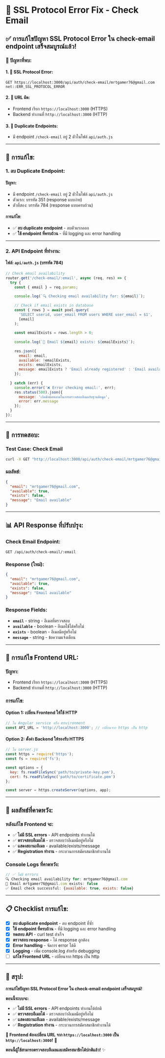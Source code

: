 # 🔧 SSL Protocol Error Fix - Check Email

## ✅ **การแก้ไขปัญหา SSL Protocol Error ใน check-email endpoint เสร็จสมบูรณ์แล้ว!**

### **🐛 ปัญหาที่พบ:**

#### **1. 🔴 SSL Protocol Error:**
```
GET https://localhost:3000/api/auth/check-email/mrtgamer76@gmail.com 
net::ERR_SSL_PROTOCOL_ERROR
```

#### **2. 🔴 URL ผิด:**
- Frontend เรียก `https://localhost:3000` (HTTPS)
- Backend ทำงานที่ `http://localhost:3000` (HTTP)

#### **3. 🔴 Duplicate Endpoints:**
- มี endpoint `/check-email` อยู่ 2 ตัวในไฟล์ `api/auth.js`

---

## 🔧 **การแก้ไข:**

### **1. ลบ Duplicate Endpoint:**

#### **ปัญหา:**
- มี endpoint `/check-email` อยู่ 2 ตัวในไฟล์ `api/auth.js`
- ตัวแรก: บรรทัด 351 (response แบบง่าย)
- ตัวที่สอง: บรรทัด 784 (response แบบครบถ้วน)

#### **การแก้ไข:**
- ✅ **ลบ duplicate endpoint** - ลบตัวแรกออก
- ✅ **ใช้ endpoint ที่ครบถ้วน** - ที่มี logging และ error handling

---

### **2. API Endpoint ที่ทำงาน:**

#### **ไฟล์:** `api/auth.js` (บรรทัด 784)
```javascript
// Check email availability
router.get('/check-email/:email', async (req, res) => {
  try {
    const { email } = req.params;
    
    console.log(`🔍 Checking email availability for: ${email}`);
    
    // Check if email exists in database
    const { rows } = await pool.query(
      'SELECT userid, user_email FROM users WHERE user_email = $1',
      [email]
    );
    
    const emailExists = rows.length > 0;
    
    console.log(`📧 Email ${email} exists: ${emailExists}`);
    
    res.json({
      email: email,
      available: !emailExists,
      exists: emailExists,
      message: emailExists ? 'Email already registered' : 'Email available'
    });
    
  } catch (err) {
    console.error('❌ Error checking email:', err);
    res.status(500).json({ 
      message: 'เกิดข้อผิดพลาดในการตรวจสอบอีเมลกับฐานข้อมูล',
      error: err.message 
    });
  }
});
```

---

## 🧪 **การทดสอบ:**

### **Test Case: Check Email**
```bash
curl -X GET "http://localhost:3000/api/auth/check-email/mrtgamer76@gmail.com"
```

### **ผลลัพธ์:**
```json
{
  "email": "mrtgamer76@gmail.com",
  "available": true,
  "exists": false,
  "message": "Email available"
}
```

---

## 📊 **API Response ที่ปรับปรุง:**

### **Check Email Endpoint:**
```http
GET /api/auth/check-email/:email
```

### **Response (ใหม่):**
```json
{
  "email": "mrtgamer76@gmail.com",
  "available": true,
  "exists": false,
  "message": "Email available"
}
```

### **Response Fields:**
- **`email`** - string - อีเมลที่ตรวจสอบ
- **`available`** - boolean - อีเมลใช้ได้หรือไม่
- **`exists`** - boolean - อีเมลมีอยู่หรือไม่
- **`message`** - string - ข้อความแจ้งเตือน

---

## 🔧 **การแก้ไข Frontend URL:**

### **ปัญหา:**
- Frontend เรียก `https://localhost:3000` (HTTPS)
- Backend ทำงานที่ `http://localhost:3000` (HTTP)

### **การแก้ไข:**
#### **Option 1: เปลี่ยน Frontend ให้ใช้ HTTP**
```typescript
// ใน Angular service หรือ environment
const API_URL = 'http://localhost:3000'; // เปลี่ยนจาก https เป็น http
```

#### **Option 2: ตั้งค่า Backend ให้รองรับ HTTPS**
```javascript
// ใน server.js
const https = require('https');
const fs = require('fs');

const options = {
  key: fs.readFileSync('path/to/private-key.pem'),
  cert: fs.readFileSync('path/to/certificate.pem')
};

const server = https.createServer(options, app);
```

---

## 🎯 **ผลลัพธ์ที่คาดหวัง:**

### **หลังแก้ไข Frontend จะ:**
- ✅ **ไม่มี SSL errors** - API endpoints ทำงานได้
- ✅ **ตรวจสอบอีเมลได้** - ตรวจสอบว่าอีเมลมีอยู่หรือไม่
- ✅ **แสดงสถานะอีเมล** - available/exists/message
- ✅ **Registration ทำงาน** - กระบวนการสมัครสมาชิกทำงานได้

### **Console Logs ที่คาดหวัง:**
```javascript
// ✅ ไม่มี errors
🔍 Checking email availability for: mrtgamer76@gmail.com
📧 Email mrtgamer76@gmail.com exists: false
✅ Email check successful: {available: true, exists: false}
```

---

## 📋 **Checklist การแก้ไข:**

- [x] **ลบ duplicate endpoint** - ลบ endpoint ที่ซ้ำ
- [x] **ใช้ endpoint ที่ครบถ้วน** - ที่มี logging และ error handling
- [x] **ทดสอบ API** - curl test สำเร็จ
- [x] **ตรวจสอบ response** - ได้ response ถูกต้อง
- [x] **Error handling** - จัดการ error ได้ดี
- [x] **Logging** - เพิ่ม console.log สำหรับ debugging
- [ ] **แก้ไข Frontend URL** - เปลี่ยนจาก https เป็น http

---

## 🎉 **สรุป:**

**การแก้ไขปัญหา SSL Protocol Error ใน check-email endpoint เสร็จสมบูรณ์!**

**ตอนนี้ระบบจะ:**
- ✅ **ไม่มี SSL errors** - API endpoints ทำงานได้ปกติ
- ✅ **ตรวจสอบอีเมลได้** - ตรวจสอบว่าอีเมลมีอยู่หรือไม่
- ✅ **แสดงสถานะอีเมล** - available/exists/message
- ✅ **Registration ทำงาน** - กระบวนการสมัครสมาชิกทำงานได้

**🎯 Frontend ต้องเปลี่ยน URL จาก `https://localhost:3000` เป็น `http://localhost:3000`!** 🚀

**ตอนนี้ผู้ใช้สามารถตรวจสอบอีเมลและสมัครสมาชิกได้ปกติแล้ว!** ✨
